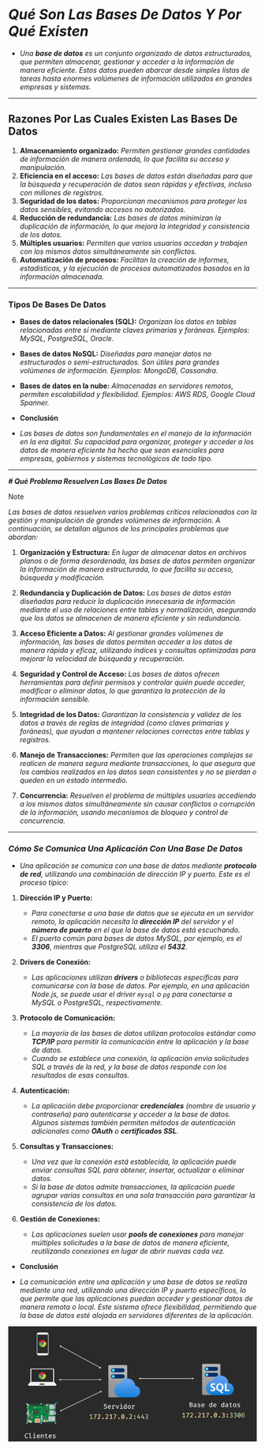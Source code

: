 <!-- Autor: Daniel Benjamin Perez Morales -->
<!-- GitHub: https://github.com/DanielPerezMoralesDev13 -->
<!-- Correo electrónico: danielperezdev@proton.me -->

# ***Qué Son Las Bases De Datos Y Por Qué Existen***

- *Una **base de datos** es un conjunto organizado de datos estructurados, que permiten almacenar, gestionar y acceder a la información de manera eficiente. Estos datos pueden abarcar desde simples listas de tareas hasta enormes volúmenes de información utilizados en grandes empresas y sistemas.*

---

## **Razones Por Las Cuales Existen Las Bases De Datos**

1. **Almacenamiento organizado:** *Permiten gestionar grandes cantidades de información de manera ordenada, lo que facilita su acceso y manipulación.*
2. **Eficiencia en el acceso:** *Las bases de datos están diseñadas para que la búsqueda y recuperación de datos sean rápidas y efectivas, incluso con millones de registros.*
3. **Seguridad de los datos:** *Proporcionan mecanismos para proteger los datos sensibles, evitando accesos no autorizados.*
4. **Reducción de redundancia:** *Las bases de datos minimizan la duplicación de información, lo que mejora la integridad y consistencia de los datos.*
5. **Múltiples usuarios:** *Permiten que varios usuarios accedan y trabajen con los mismos datos simultáneamente sin conflictos.*
6. **Automatización de procesos:** *Facilitan la creación de informes, estadísticas, y la ejecución de procesos automatizados basados en la información almacenada.*

---

### **Tipos De Bases De Datos**

- **Bases de datos relacionales (SQL):** *Organizan los datos en tablas relacionadas entre sí mediante claves primarias y foráneas. Ejemplos: MySQL, PostgreSQL, Oracle.*
- **Bases de datos NoSQL:** *Diseñadas para manejar datos no estructurados o semi-estructurados. Son útiles para grandes volúmenes de información. Ejemplos: MongoDB, Cassandra.*
- **Bases de datos en la nube:** *Almacenadas en servidores remotos, permiten escalabilidad y flexibilidad. Ejemplos: AWS RDS, Google Cloud Spanner.*
  
- **Conclusión**

- *Las bases de datos son fundamentales en el manejo de la información en la era digital. Su capacidad para organizar, proteger y acceder a los datos de manera eficiente ha hecho que sean esenciales para empresas, gobiernos y sistemas tecnológicos de todo tipo.*

---

***# Qué Problema Resuelven Las Bases De Datos***

> [!NOTE]
> *Las bases de datos resuelven varios problemas críticos relacionados con la gestión y manipulación de grandes volúmenes de información. A continuación, se detallan algunos de los principales problemas que abordan:*

1. **Organización y Estructura:** *En lugar de almacenar datos en archivos planos o de forma desordenada, las bases de datos permiten organizar la información de manera estructurada, lo que facilita su acceso, búsqueda y modificación.*

2. **Redundancia y Duplicación de Datos:** *Las bases de datos están diseñadas para reducir la duplicación innecesaria de información mediante el uso de relaciones entre tablas y normalización, asegurando que los datos se almacenen de manera eficiente y sin redundancia.*

3. **Acceso Eficiente a Datos:** *Al gestionar grandes volúmenes de información, las bases de datos permiten acceder a los datos de manera rápida y eficaz, utilizando índices y consultas optimizadas para mejorar la velocidad de búsqueda y recuperación.*

4. **Seguridad y Control de Acceso:** *Las bases de datos ofrecen herramientas para definir permisos y controlar quién puede acceder, modificar o eliminar datos, lo que garantiza la protección de la información sensible.*

5. **Integridad de los Datos:** *Garantizan la consistencia y validez de los datos a través de reglas de integridad (como claves primarias y foráneas), que ayudan a mantener relaciones correctas entre tablas y registros.*

6. **Manejo de Transacciones:** *Permiten que las operaciones complejas se realicen de manera segura mediante transacciones, lo que asegura que los cambios realizados en los datos sean consistentes y no se pierdan o queden en un estado intermedio.*

7. **Concurrencia:** *Resuelven el problema de múltiples usuarios accediendo a los mismos datos simultáneamente sin causar conflictos o corrupción de la información, usando mecanismos de bloqueo y control de concurrencia.*

---

### ***Cómo Se Comunica Una Aplicación Con Una Base De Datos***

- *Una aplicación se comunica con una base de datos mediante **protocolo de red**, utilizando una combinación de dirección IP y puerto. Este es el proceso típico:*

1. **Dirección IP y Puerto:**
   - *Para conectarse a una base de datos que se ejecuta en un servidor remoto, la aplicación necesita la **dirección IP** del servidor y el **número de puerto** en el que la base de datos está escuchando.*
   - *El puerto común para bases de datos MySQL, por ejemplo, es el **3306**, mientras que PostgreSQL utiliza el **5432**.*

2. **Drivers de Conexión:**
   - *Las aplicaciones utilizan **drivers** o bibliotecas específicas para comunicarse con la base de datos. Por ejemplo, en una aplicación Node.js, se puede usar el driver `mysql` o `pg` para conectarse a MySQL o PostgreSQL, respectivamente.*

3. **Protocolo de Comunicación:**
   - *La mayoría de las bases de datos utilizan protocolos estándar como **TCP/IP** para permitir la comunicación entre la aplicación y la base de datos.*
   - *Cuando se establece una conexión, la aplicación envía solicitudes SQL a través de la red, y la base de datos responde con los resultados de esas consultas.*

4. **Autenticación:**
   - *La aplicación debe proporcionar **credenciales** (nombre de usuario y contraseña) para autenticarse y acceder a la base de datos. Algunos sistemas también permiten métodos de autenticación adicionales como **OAuth** o **certificados SSL**.*

5. **Consultas y Transacciones:**
   - *Una vez que la conexión está establecida, la aplicación puede enviar consultas SQL para obtener, insertar, actualizar o eliminar datos.*
   - *Si la base de datos admite transacciones, la aplicación puede agrupar varias consultas en una sola transacción para garantizar la consistencia de los datos.*

6. **Gestión de Conexiones:**
   - *Las aplicaciones suelen usar **pools de conexiones** para manejar múltiples solicitudes a la base de datos de manera eficiente, reutilizando conexiones en lugar de abrir nuevas cada vez.*

- **Conclusión**

- *La comunicación entre una aplicación y una base de datos se realiza mediante una red, utilizando una dirección IP y puerto específicos, lo que permite que las aplicaciones puedan acceder y gestionar datos de manera remota o local. Este sistema ofrece flexibilidad, permitiendo que la base de datos esté alojada en servidores diferentes de la aplicación.*

![Imagen Cliente Servidor](/Images/ServidorCliente.png "/Images/ServidorCliente.png")
